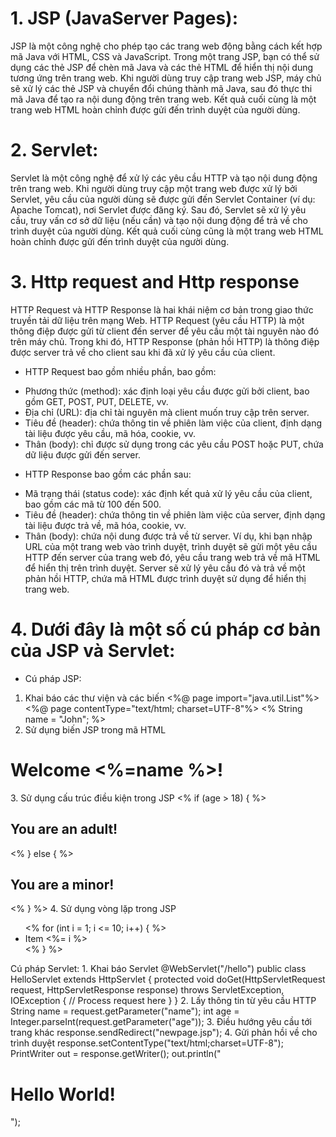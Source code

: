 # 1. JSP (JavaServer Pages): 
JSP là một công nghệ cho phép tạo các trang web động bằng cách kết hợp mã Java với HTML, CSS và JavaScript. Trong một trang JSP, bạn có thể sử dụng các thẻ JSP để chèn mã Java và các thẻ HTML để hiển thị nội dung tương ứng trên trang web. Khi người dùng truy cập trang web JSP, máy chủ sẽ xử lý các thẻ JSP và chuyển đổi chúng thành mã Java, sau đó thực thi mã Java để tạo ra nội dung động trên trang web. Kết quả cuối cùng là một trang web HTML hoàn chỉnh được gửi đến trình duyệt của người dùng.

# 2. Servlet: 
Servlet là một công nghệ để xử lý các yêu cầu HTTP và tạo nội dung động trên trang web. Khi người dùng truy cập một trang web được xử lý bởi Servlet, yêu cầu của người dùng sẽ được gửi đến Servlet Container (ví dụ: Apache Tomcat), nơi Servlet được đăng ký. Sau đó, Servlet sẽ xử lý yêu cầu, truy vấn cơ sở dữ liệu (nếu cần) và tạo nội dung động để trả về cho trình duyệt của người dùng. Kết quả cuối cùng cũng là một trang web HTML hoàn chỉnh được gửi đến trình duyệt của người dùng.

# 3. Http request and Http  response
HTTP Request và HTTP Response là hai khái niệm cơ bản trong giao thức truyền tải dữ liệu trên mạng Web. HTTP Request (yêu cầu HTTP) là một thông điệp được gửi từ client đến server để yêu cầu một tài nguyên nào đó trên máy chủ. Trong khi đó, HTTP Response (phản hồi HTTP) là thông điệp được server trả về cho client sau khi đã xử lý yêu cầu của client.
- HTTP Request bao gồm nhiều phần, bao gồm:
+ Phương thức (method): xác định loại yêu cầu được gửi bởi client, bao gồm GET, POST, PUT, DELETE, vv.
+ Địa chỉ (URL): địa chỉ tài nguyên mà client muốn truy cập trên server.
+ Tiêu đề (header): chứa thông tin về phiên làm việc của client, định dạng tài liệu được yêu cầu, mã hóa, cookie, vv.
+ Thân (body): chỉ được sử dụng trong các yêu cầu POST hoặc PUT, chứa dữ liệu được gửi đến server.
- HTTP Response bao gồm các phần sau:
+ Mã trạng thái (status code): xác định kết quả xử lý yêu cầu của client, bao gồm các mã từ 100 đến 500.
+ Tiêu đề (header): chứa thông tin về phiên làm việc của server, định dạng tài liệu được trả về, mã hóa, cookie, vv.
+ Thân (body): chứa nội dung được trả về từ server.
Ví dụ, khi bạn nhập URL của một trang web vào trình duyệt, trình duyệt sẽ gửi một yêu cầu HTTP đến server của trang web đó, yêu cầu trang web trả về mã HTML để hiển thị trên trình duyệt. Server sẽ xử lý yêu cầu đó và trả về một phản hồi HTTP, chứa mã HTML được trình duyệt sử dụng để hiển thị trang web.

# 4. Dưới đây là một số cú pháp cơ bản của JSP và Servlet:
+ Cú pháp JSP:
1. Khai báo các thư viện và các biến
 <%@ page import="java.util.List"%>
 <%@ page contentType="text/html; charset=UTF-8"%>
 <% String name = "John"; %>
2. Sử dụng biến JSP trong mã HTML
 <h1>Welcome <%=name %>!</h1>
3. Sử dụng cấu trúc điều kiện trong JSP
 <% if (age > 18) { %>
    <h2>You are an adult!</h2>
 <% } else { %>
    <h2>You are a minor!</h2>
 <% } %>
4. Sử dụng vòng lặp trong JSP
  <ul>
 <% for (int i = 1; i <= 10; i++) { %>
    <li>Item <%= i %></li>
 <% } %>
  </ul>
Cú pháp Servlet:
1. Khai báo Servlet
  @WebServlet("/hello")
  public class HelloServlet extends HttpServlet {
      protected void doGet(HttpServletRequest request, HttpServletResponse response)
              throws ServletException, IOException {
        // Process request here
     }
  }
2. Lấy thông tin từ yêu cầu HTTP
  String name = request.getParameter("name");
  int age = Integer.parseInt(request.getParameter("age"));
3. Điều hướng yêu cầu tới trang khác
  response.sendRedirect("newpage.jsp");
4. Gửi phản hồi về cho trình duyệt
  response.setContentType("text/html;charset=UTF-8");
  PrintWriter out = response.getWriter();
  out.println("<html><body><h1>Hello World!</h1></body></html>");
